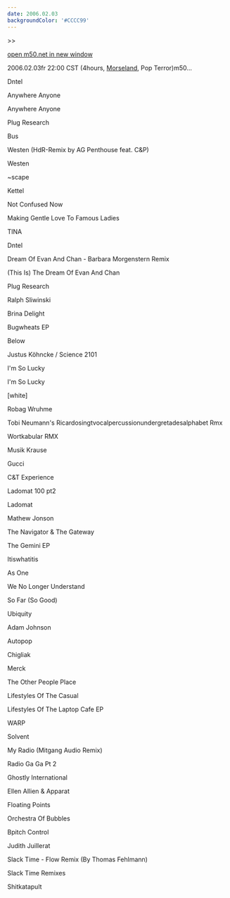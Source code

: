 ```yaml
---
date: 2006.02.03
backgroundColor: '#CCCC99'
---
```


\>>

[open m50.net in new window](http://m50.net/)

2006.02.03fr 22:00 CST (4hours, [Morseland](http://www.morseland.com/), Pop Terror)m50...  

Dntel

Anywhere Anyone

Anywhere Anyone

Plug Research

Bus

Westen (HdR-Remix by AG Penthouse feat. C&P)

Westen

~scape

Kettel

Not Confused Now

Making Gentle Love To Famous Ladies

TINA

Dntel

Dream Of Evan And Chan - Barbara Morgenstern Remix

(This Is) The Dream Of Evan And Chan

Plug Research

Ralph Sliwinski

Brina Delight

Bugwheats EP

Below

Justus Köhncke / Science 2101

I'm So Lucky

I'm So Lucky

\[white\]

Robag Wruhme

Tobi Neumann's Ricardosingtvocalpercussionundergretadesalphabet Rmx

Wortkabular RMX

Musik Krause

Gucci

C&T Experience

Ladomat 100 pt2

Ladomat

Mathew Jonson

The Navigator & The Gateway

The Gemini EP

Itiswhatitis

As One

We No Longer Understand

So Far (So Good)

Ubiquity

Adam Johnson

Autopop

Chigliak

Merck

The Other People Place

Lifestyles Of The Casual

Lifestyles Of The Laptop Cafe EP

WARP

Solvent

My Radio (Mitgang Audio Remix)

Radio Ga Ga Pt 2

Ghostly International

Ellen Allien & Apparat

Floating Points

Orchestra Of Bubbles

Bpitch Control

Judith Juillerat

Slack Time - Flow Remix (By Thomas Fehlmann)

Slack Time Remixes

Shitkatapult
